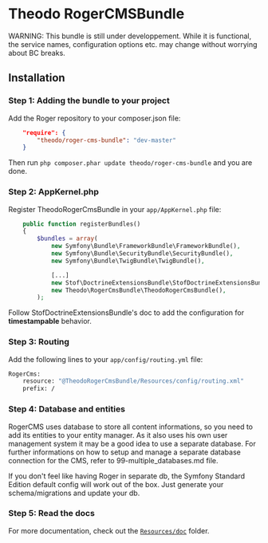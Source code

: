 Theodo RogerCMSBundle
=====================

WARNING: This bundle is still under developpement.
While it is functional, the service names, configuration options etc. may change
without worrying about BC breaks.

## Installation

### Step 1: Adding the bundle to your project

Add the Roger repository to your composer.json file:

``` json
    "require": {
        "theodo/roger-cms-bundle": "dev-master"
    }
```

Then run ```php composer.phar update theodo/roger-cms-bundle``` and you are done.

### Step 2: AppKernel.php

Register TheodoRogerCmsBundle in your `app/AppKernel.php` file:

``` php
    public function registerBundles()
    {
        $bundles = array(
            new Symfony\Bundle\FrameworkBundle\FrameworkBundle(),
            new Symfony\Bundle\SecurityBundle\SecurityBundle(),
            new Symfony\Bundle\TwigBundle\TwigBundle(),

            [...]
            new Stof\DoctrineExtensionsBundle\StofDoctrineExtensionsBundle(),
            new Theodo\RogerCmsBundle\TheodoRogerCmsBundle(),
        );
```

Follow StofDoctrineExtensionsBundle's doc to add the configuration for **timestampable** behavior.

### Step 3: Routing

Add the following lines to your `app/config/routing.yml` file:

``` bash
RogerCms:
    resource: "@TheodoRogerCmsBundle/Resources/config/routing.xml"
    prefix: /
```

### Step 4: Database and entities

RogerCMS uses database to store all content informations, so you need to add its
entities to your entity manager. As it also uses his own user management system
it may be a good idea to use a separate database. For further informations on
how to setup and manage a separate database connection for the CMS, refer to
99-multiple_databases.md file.

If you don't feel like having Roger in separate db, the Symfony Standard Edition
default config will work out of the box. Just generate your schema/migrations
and update your db.

### Step 5: Read the docs

For more documentation, check out the [`Resources/doc`](https://github.com/theodo/TheodoRogerCmsBundle/tree/master/Resources/doc) folder.
